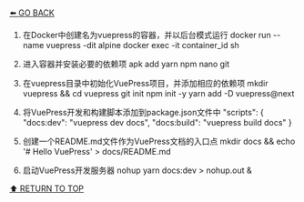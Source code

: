 [⬅️ GO BACK](https://github.com/monsterchick/Commands)

1. 在Docker中创建名为vuepress的容器，并以后台模式运行
docker run --name vuepress -dit alpine
docker exec -it container_id sh

2. 进入容器并安装必要的依赖项
apk add yarn npm nano git

3. 在vuepress目录中初始化VuePress项目，并添加相应的依赖项
mkdir vuepress && cd vuepress
git init
npm init -y
yarn add -D vuepress@next

4. 将VuePress开发和构建脚本添加到package.json文件中
  "scripts": {
    "docs:dev": "vuepress dev docs",
    "docs:build": "vuepress build docs"
  }

6. 创建一个README.md文件作为VuePress文档的入口点
mkdir docs && echo '# Hello VuePress' > docs/README.md

7. 启动VuePress开发服务器
nohup yarn docs:dev > nohup.out &

[⬆️ RETURN TO TOP](#top)
